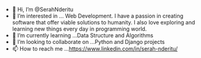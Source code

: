 - 👋 Hi, I’m @SerahNderitu
- 👀 I’m interested in ... Web Development. I have a passion in creating software that offer viable solutions to humanity. I also love exploring and learning new things every day in programming world.
- 🌱 I’m currently learning ...Data Structure and Algorithms
- 💞️ I’m looking to collaborate on ...Python and Django projects
- 📫 How to reach me ...https://www.linkedin.com/in/serah-nderitu/

<!---
SerahNderitu/SerahNderitu is a ✨ special ✨ repository because its `README.md` (this file) appears on your GitHub profile.
You can click the Preview link to take a look at your changes.
--->
